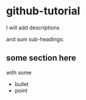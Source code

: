 # github-tutorial

I will add descriptions

and sum sub-headings:

## some section here

with some 
* bullet
* point
